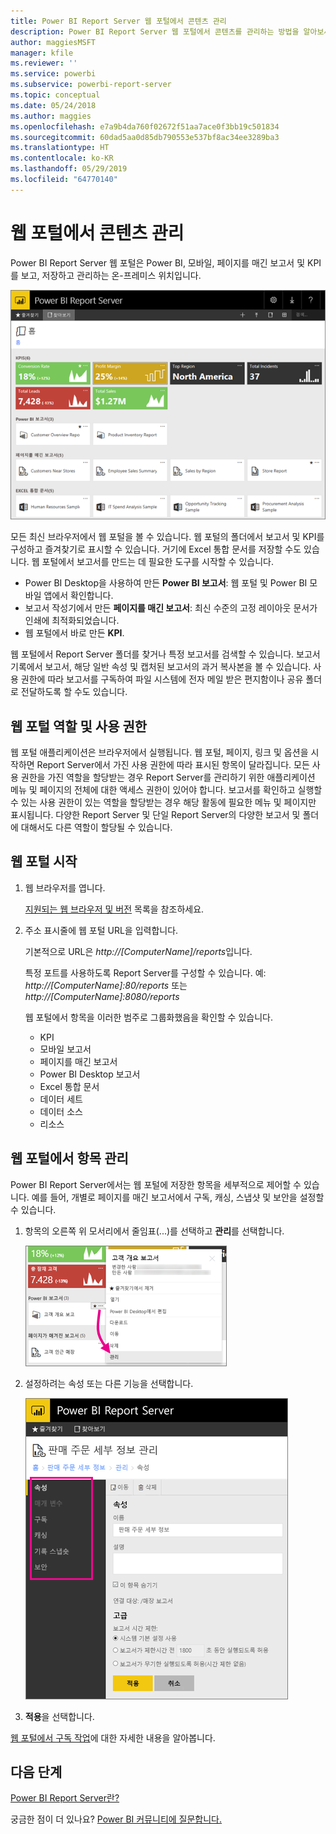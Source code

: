 ```yaml
---
title: Power BI Report Server 웹 포털에서 콘텐츠 관리
description: Power BI Report Server 웹 포털에서 콘텐츠를 관리하는 방법을 알아보세요.
author: maggiesMSFT
manager: kfile
ms.reviewer: ''
ms.service: powerbi
ms.subservice: powerbi-report-server
ms.topic: conceptual
ms.date: 05/24/2018
ms.author: maggies
ms.openlocfilehash: e7a9b4da760f02672f51aa7ace0f3bb19c501834
ms.sourcegitcommit: 60dad5aa0d85db790553e537bf8ac34ee3289ba3
ms.translationtype: HT
ms.contentlocale: ko-KR
ms.lasthandoff: 05/29/2019
ms.locfileid: "64770140"
---
```

# <a name="manage-content-in-the-web-portal"></a>웹 포털에서 콘텐츠 관리 
Power BI Report Server 웹 포털은 Power BI, 모바일, 페이지를 매긴 보고서 및 KPI를 보고, 저장하고 관리하는 온-프레미스 위치입니다.

![보고서 서버 웹 포털](media/getting-around/report-server-web-portal.png)

모든 최신 브라우저에서 웹 포털을 볼 수 있습니다. 웹 포털의 폴더에서 보고서 및 KPI를 구성하고 즐겨찾기로 표시할 수 있습니다. 거기에 Excel 통합 문서를 저장할 수도 있습니다. 웹 포털에서 보고서를 만드는 데 필요한 도구를 시작할 수 있습니다.

* Power BI Desktop을 사용하여 만든 **Power BI 보고서**: 웹 포털 및 Power BI 모바일 앱에서 확인합니다.
* 보고서 작성기에서 만든 **페이지를 매긴 보고서**: 최신 수준의 고정 레이아웃 문서가 인쇄에 최적화되었습니다.
* 웹 포털에서 바로 만든 **KPI**.

웹 포털에서 Report Server 폴더를 찾거나 특정 보고서를 검색할 수 있습니다. 보고서 기록에서 보고서, 해당 일반 속성 및 캡처된 보고서의 과거 복사본을 볼 수 있습니다. 사용 권한에 따라 보고서를 구독하여 파일 시스템에 전자 메일 받은 편지함이나 공유 폴더로 전달하도록 할 수도 있습니다.

## <a name="web-portal-roles-and-permissions"></a>웹 포털 역할 및 사용 권한
웹 포털 애플리케이션은 브라우저에서 실행됩니다. 웹 포털, 페이지, 링크 및 옵션을 시작하면 Report Server에서 가진 사용 권한에 따라 표시된 항목이 달라집니다. 모든 사용 권한을 가진 역할을 할당받는 경우 Report Server를 관리하기 위한 애플리케이션 메뉴 및 페이지의 전체에 대한 액세스 권한이 있어야 합니다. 보고서를 확인하고 실행할 수 있는 사용 권한이 있는 역할을 할당받는 경우 해당 활동에 필요한 메뉴 및 페이지만 표시됩니다. 다양한 Report Server 및 단일 Report Server의 다양한 보고서 및 폴더에 대해서도 다른 역할이 할당될 수 있습니다.

## <a name="start-the-web-portal"></a>웹 포털 시작
1. 웹 브라우저를 엽니다.
   
    [지원되는 웹 브라우저 및 버전](browser-support.md) 목록을 참조하세요.
2. 주소 표시줄에 웹 포털 URL을 입력합니다.
   
    기본적으로 URL은 <em>http://[ComputerName]/reports</em>입니다.
   
    특정 포트를 사용하도록 Report Server를 구성할 수 있습니다. 예: <em>http://[ComputerName]:80/reports</em> 또는 <em>http://[ComputerName]:8080/reports</em>
   
    웹 포털에서 항목을 이러한 범주로 그룹화했음을 확인할 수 있습니다.
   
   * KPI
   * 모바일 보고서
   * 페이지를 매긴 보고서
   * Power BI Desktop 보고서
   * Excel 통합 문서
   * 데이터 세트
   * 데이터 소스
   * 리소스

## <a name="manage-items-in-the-web-portal"></a>웹 포털에서 항목 관리
Power BI Report Server에서는 웹 포털에 저장한 항목을 세부적으로 제어할 수 있습니다. 예를 들어, 개별로 페이지를 매긴 보고서에서 구독, 캐싱, 스냅샷 및 보안을 설정할 수 있습니다.

1. 항목의 오른쪽 위 모서리에서 줄임표(...)를 선택하고 **관리**를 선택합니다.
   
    ![관리 선택](media/getting-around/report-server-web-portal-manage-ellipsis.png)
2. 설정하려는 속성 또는 다른 기능을 선택합니다.
   
    ![속성 선택](media/getting-around/report-server-web-portal-manage-properties.png)
3. **적용**을 선택합니다.

[웹 포털에서 구독 작업](https://docs.microsoft.com/sql/reporting-services/working-with-subscriptions-web-portal)에 대한 자세한 내용을 알아봅니다.

## <a name="next-steps"></a>다음 단계
[Power BI Report Server란?](get-started.md)

궁금한 점이 더 있나요? [Power BI 커뮤니티에 질문합니다.](https://community.powerbi.com/)

